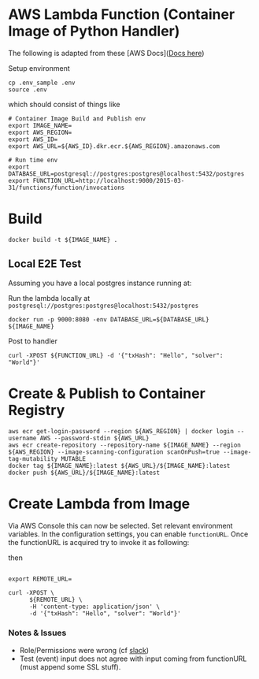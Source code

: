 # AWS Lambda Function (Container Image of Python Handler)

The following is adapted from these [AWS Docs]([Docs here](https://docs.aws.amazon.com/lambda/latest/dg/images-create.html))

Setup environment

```shell
cp .env_sample .env
source .env
```

which should consist of things like

```shell
# Container Image Build and Publish env
export IMAGE_NAME=
export AWS_REGION=
export AWS_ID=
export AWS_URL=${AWS_ID}.dkr.ecr.${AWS_REGION}.amazonaws.com

# Run time env
export DATABASE_URL=postgresql://postgres:postgres@localhost:5432/postgres
export FUNCTION_URL=http://localhost:9000/2015-03-31/functions/function/invocations
```

# Build

```shell
docker build -t ${IMAGE_NAME} .
```

## Local E2E Test

Assuming you have a local postgres instance running at:

Run the lambda locally at `postgresql://postgres:postgres@localhost:5432/postgres`

```shell
docker run -p 9000:8080 -env DATABASE_URL=${DATABASE_URL} ${IMAGE_NAME}
```

Post to handler

```shell
curl -XPOST ${FUNCTION_URL} -d '{"txHash": "Hello", "solver": "World"}'
```

# Create & Publish to Container Registry

```shell
aws ecr get-login-password --region ${AWS_REGION} | docker login --username AWS --password-stdin ${AWS_URL}
aws ecr create-repository --repository-name ${IMAGE_NAME} --region ${AWS_REGION} --image-scanning-configuration scanOnPush=true --image-tag-mutability MUTABLE
docker tag ${IMAGE_NAME}:latest ${AWS_URL}/${IMAGE_NAME}:latest
docker push ${AWS_URL}/${IMAGE_NAME}:latest 
```

# Create Lambda from Image

Via AWS Console this can now be selected. Set relevant environment variables. In the configuration settings, you can
enable `functionURL`. Once the functionURL is acquired try to invoke it as following:

then

```shell

```

```shell
export REMOTE_URL=

curl -XPOST \
      ${REMOTE_URL} \
      -H 'content-type: application/json' \
      -d '{"txHash": "Hello", "solver": "World"}'
```


### Notes & Issues

- Role/Permissions were wrong (cf [slack](https://cowservices.slack.com/archives/D04J9FVJHEG/p1674822913397879))
- Test (event) input does not agree with input coming from functionURL (must append some SSL stuff).
